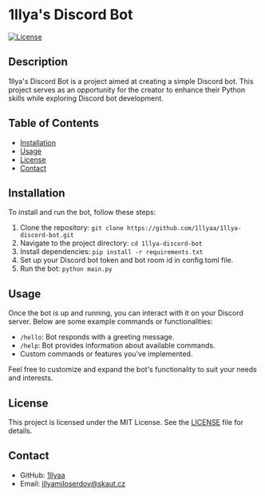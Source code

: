 # 1llya's Discord Bot

[![License](https://img.shields.io/badge/License-MIT-blue.svg)](LICENSE)

## Description

1llya's Discord Bot is a project aimed at creating a simple Discord bot. This project serves as an opportunity for the creator to enhance their Python skills while exploring Discord bot development.

## Table of Contents

- [Installation](#installation)
- [Usage](#usage)
- [License](#license)
- [Contact](#contact)

## Installation

To install and run the bot, follow these steps:
1. Clone the repository: `git clone https://github.com/1llyaa/1llya-discord-bot.git`
2. Navigate to the project directory: `cd 1llya-discord-bot`
3. Install dependencies: `pip install -r requirements.txt`
4. Set up your Discord bot token and bot room id in config.toml file.
5. Run the bot: `python main.py`

## Usage

Once the bot is up and running, you can interact with it on your Discord server. Below are some example commands or functionalities:

- `/hello`: Bot responds with a greeting message.
- `/help`: Bot provides information about available commands.
- Custom commands or features you've implemented.

Feel free to customize and expand the bot's functionality to suit your needs and interests.


## License

This project is licensed under the MIT License. See the [LICENSE](LICENSE) file for details.

## Contact

- GitHub: [1llyaa](https://github.com/1llyaa)
- Email: illyamiloserdov@skaut.cz
